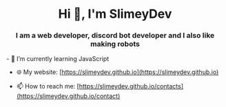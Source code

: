 <h1 align="center">Hi 👋, I'm SlimeyDev</h1>
<h3 align="center">I am a web developer, discord bot developer and I also like making robots</h3>
- 🌱 I’m currently learning JavaScript

- 🌐 My website: [https://slimeydev.github.io](https://slimeydev.github.io)

- 📫 How to reach me: [https://slimeydev.github.io/contacts](https://slimeydev.github.io/contact)
